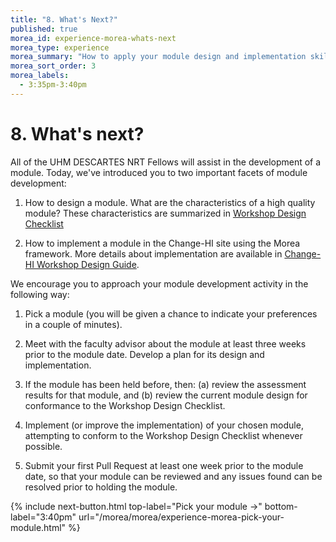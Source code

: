```yaml
---
title: "8. What's Next?"
published: true
morea_id: experience-morea-whats-next
morea_type: experience
morea_summary: "How to apply your module design and implementation skills in future"
morea_sort_order: 3
morea_labels:
  - 3:35pm-3:40pm
---
```


# 8. What's next?

All of the UHM DESCARTES NRT Fellows will assist in the development of a module. Today, we've introduced you to two important facets of module development:

1. How to design a module. What are the characteristics of a high quality module?  These characteristics are summarized in [Workshop Design Checklist](https://morea-framework.github.io/docs/change-hi/module-design-checklist)

2. How to implement a module in the Change-HI site using the Morea framework. More details about implementation are available in [Change-HI Workshop Design Guide](https://morea-framework.github.io/docs/category/change-hi).

We encourage you to approach your module development activity in the following way:

1.  Pick a module (you will be given a chance to indicate your preferences in a couple of minutes).

2. Meet with the faculty advisor about the module at least three weeks prior to the module date. Develop a plan for its design and implementation.

3. If the module has been held before, then: (a) review the assessment results for that module, and (b) review the current module design for conformance to the Workshop Design Checklist.

4. Implement (or improve the implementation) of your chosen module, attempting to conform to the Workshop Design Checklist whenever possible.

5. Submit your first Pull Request at least one week prior to the module date, so that your module can be reviewed and any issues found can be resolved prior to holding the module.


{% include next-button.html
top-label="Pick your module ->"
bottom-label="3:40pm"
url="/morea/morea/experience-morea-pick-your-module.html" %}
